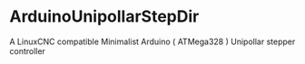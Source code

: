 ArduinoUnipollarStepDir
=======================

A LinuxCNC compatible Minimalist Arduino ( ATMega328 ) Unipollar stepper controller